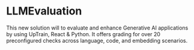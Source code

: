 # LLMEvaluation
This new solution will to evaluate and enhance Generative AI applications by using UpTrain, React &amp; Python. It offers grading for over 20 preconfigured checks across language, code, and embedding scenarios.
